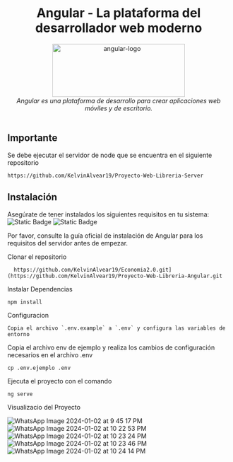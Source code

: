 <h1 align="center">Angular - La plataforma del desarrollador web moderno</h1>

<p align="center">
  <img src="https://miro.medium.com/v2/resize:fit:1358/1*rHhkqFJ0PVEMHwcHjJZaKA.png" alt="angular-logo" width="300px" height="120px"/>
  <br>
  <em>Angular es una plataforma de desarrollo para crear aplicaciones web móviles y de escritorio.
    <br> </em>
  <br>
</p>



## Importante

Se debe ejecutar el servidor de node que se encuentra en el siguiente repositorio

    https://github.com/KelvinAlvear19/Proyecto-Web-Libreria-Server

    
## Instalación
Asegúrate de tener instalados los siguientes requisitos en tu sistema:
<br>
<img alt="Static Badge" src="https://img.shields.io/badge/angular-version%2015.2.8-red">
<img alt="Static Badge" src="https://img.shields.io/badge/database-json%20server-yellow">

Por favor, consulte la guía oficial de instalación de Angular para los requisitos del servidor antes de empezar.

Clonar el repositorio

      https://github.com/KelvinAlvear19/Economia2.0.git](https://github.com/KelvinAlvear19/Proyecto-Web-Libreria-Angular.git

Instalar Dependencias

    npm install

Configuracion

    Copia el archivo `.env.example` a `.env` y configura las variables de entorno

Copia el archivo env de ejemplo y realiza los cambios de configuración necesarios en el archivo .env

    cp .env.ejemplo .env

Ejecuta el proyecto con el comando

    ng serve

Visualizacio del Proyecto


![WhatsApp Image 2024-01-02 at 9 45 17 PM](https://github.com/KelvinAlvear19/Proyecto-Web-Libreria-Angular/assets/84355086/e6df608a-b336-46b7-b4be-7b29d2d1ca8b)
![WhatsApp Image 2024-01-02 at 10 22 53 PM](https://github.com/KelvinAlvear19/Proyecto-Web-Libreria-Angular/assets/84355086/3875c1ae-360e-4625-8ebd-5bf7fd28aef4)
![WhatsApp Image 2024-01-02 at 10 23 24 PM](https://github.com/KelvinAlvear19/Proyecto-Web-Libreria-Angular/assets/84355086/20af3ce8-ba18-449d-a2ea-c47f6c0ac75d)
![WhatsApp Image 2024-01-02 at 10 23 46 PM](https://github.com/KelvinAlvear19/Proyecto-Web-Libreria-Angular/assets/84355086/889a05d6-2559-4317-a64c-062bc05bd17b)
![WhatsApp Image 2024-01-02 at 10 24 14 PM](https://github.com/KelvinAlvear19/Proyecto-Web-Libreria-Angular/assets/84355086/f6ec3ab3-ab4d-441f-bbc3-5285050c906f)
